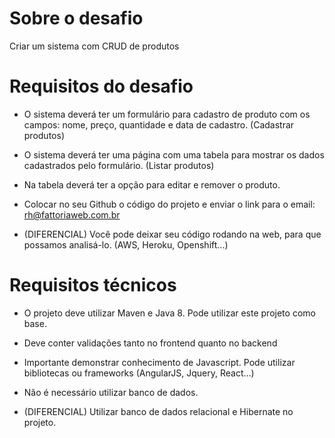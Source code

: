 # Sobre o desafio
Criar um sistema com CRUD de produtos

# Requisitos do desafio
 - O sistema deverá ter um formulário para cadastro de produto com os campos: nome, preço, quantidade e data de cadastro. (Cadastrar produtos)

 - O sistema deverá ter uma página com uma tabela para mostrar os dados cadastrados pelo formulário. (Listar produtos)

 - Na tabela deverá ter a opção para editar e remover o produto.

 - Colocar no seu Github o código do projeto e enviar o link para o email: rh@fattoriaweb.com.br

 - (DIFERENCIAL) Você pode deixar seu código rodando na web, para que possamos analisá-lo. (AWS, Heroku, Openshift...)

# Requisitos técnicos
 - O projeto deve utilizar Maven e Java 8. Pode utilizar este projeto como base.

 - Deve conter validações tanto no frontend quanto no backend

 - Importante demonstrar conhecimento de Javascript. Pode utilizar bibliotecas ou frameworks (AngularJS, Jquery, React...)

 - Não é necessário utilizar banco de dados.

 - (DIFERENCIAL) Utilizar banco de dados relacional e Hibernate no projeto.
